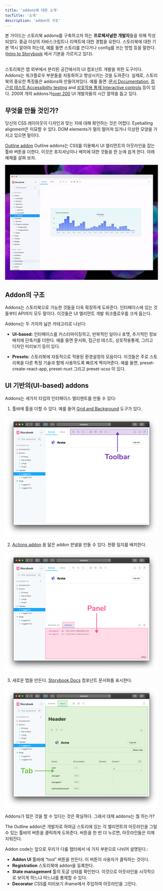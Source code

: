```yaml
---
title: 'addons에 대한 소개'
tocTitle: '소개'
description: 'addon의 구조'
---
```


<div class="aside">본 가이드는 스토리북 addons를 구축하고자 하는 <b>프로페셔널한 개발자</b>들을 위해 작성되었다. 중급 이상의 자바스크립트나 리액트에 대한 경험을 요한다. 스토리북에 대한 기본 역시 알아야 하는데, 예를 들면 스토리를 쓴다거나 config를 쓰는 방법 등을 말한다. (<a href="/intro-to-storybook">Intro to Storybook</a> 에서 기본을 가르치고 있다).
</div>

<br/>

스토리북은 앱 외부에서 분리된 공간에서의 UI 컴포넌트 개발을 위한 도구이다.
Addons는 워크플로우 부분들을 자동화하고 향상시키는 것을 도와준다. 실제로, 스토리북의 중요한 특징들은 addons와 만들어져있다. 예를 들면 :[문서 Documentation](https://storybook.js.org/docs/react/writing-docs/introduction), [접근성 테스트 Accessibility testing](https://storybook.js.org/addons/@storybook/addon-a11y) and [상호작용 통제 Interactive controls](https://storybook.js.org/docs/react/essentials/controls) 등이 있다. 200여 개의 addons가[over 200](https://storybook.js.org/addons) UI 개발자들의 시간 절약을 돕고 있다.

## 무엇을 만들 것인가?

당신의 CSS 레이아웃이 디자인과 맞는 지에 대해 확언하는 것은 어렵다. Eyeballing alignment은 미묘할 수 있다. DOM elements가 멀리 떨어져 있거나 이상한 모양을 가지고 있으면 말이다.

[Outline addon](https://storybook.js.org/addons/storybook-addon-outline) Outline addons는 CSS를 이용해서 UI 엘리먼트의 아웃라인을 잡는 툴바 버튼을 더한다. 이것은 포지셔닝이나 배치에 대한 것들을 한 눈에 쉽게 한다. 아래 예제를 살펴 보자.

![Outline Addon](../../images/outline-addon-hero.gif)

## Addon의 구조

Addons는 스토리북으로 가능한 것들을 더욱 확장하게 도와준다. 인터페이스에 있는 것들부터 API까지 모두 말이다. 이것들은 UI 엘리먼트 개발 워크플로우를 크게 돕는다.

Addons는 두 가지의 넓은 카테고리로 나뉜다:

- **UI-based:** 인터페이스를 커스터마이징하고, 반복적인 일이나 포맷, 추가적인 정보 배치에 단축키를 더한다. 예를 들면 문서화, 접근성 테스트, 상호작용통제, 그리고 디자인 미리보기 등이 있다.

- **Presets:** 스토리북에 자동적으로 적용된 환경설정의 모음이다. 이것들은 주로 스토리북을 다른 특정 기술과 함께 사용하도록 빠르게 짝지어준다. 예를 들면, preset-create-react-app, preset-nuxt 그리고 preset-scss 이 있다.

## UI 기반의(UI-based) addons

Addons는 세가지 타입의 인터페이스 엘리멘트를 만들 수 있다:

1. 툴바에 툴을 더할 수 있다. 예를 들어 [Grid and Background](https://storybook.js.org/docs/react/essentials/backgrounds) 도구가 있다.

![](../../images/toolbar.png)

2. [Actions addon](https://storybook.js.org/docs/react/essentials/actions) 을 닮은 addon 판넬을 만들 수 있다. 현황 일지를 배치한다.

![](../../images/panel.png)

3. 새로운 탭을 만든다. [Storybook Docs](https://storybook.js.org/docs/react/writing-docs/introduction) 컴포넌트 문서화를 표시한다.

![](../../images/tab.png)

Addons가 많은 것을 할 수 있다는 것은 확실하다. 그래서 대체 addons는 뭘 하는가?

The Outline addon은 개발자로 하여금 스토리에 있는 각 엘리먼트의 아웃라인을 그릴 수 있는 툴바의 버튼을 클릭하게 도와준다. 버튼을 한 번 더 누르면, 아웃라인들은 이제 지워진다.

Addon code는 앞으로 우리가 다룰 챕터에서 네 가지 부분으로 나뉘어 설명된다.:

- **Addon UI** 툴바에 “tool” 버튼을 만든다. 이 버튼이 사용자가 클릭하는 것이다.
- **Registration** 스토리북에 addon을 등록한다.
- **State management** 툴의 토글 상태를 확인한다. 이것으로 아웃라인을 시각적으로 보이게 하느냐 마느냐를 통제할 수 있다.
- **Decorator** CSS를 미리보기 iframe에서 주입하여 아웃라인을 그린다.
